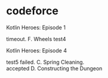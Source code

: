 # codeforce
Kotlin Heroes: Episode 1

timeout.  F. Wheels test4 







Kotlin Heroes: Episode 4

test5 failed.  C. Spring Cleaning.   
accepted D.  Constructing the Dungeon


